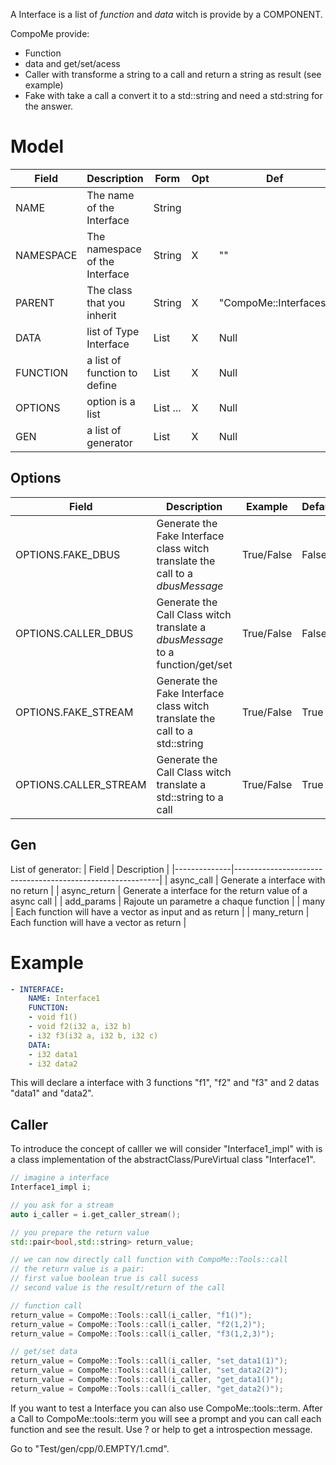 A Interface is a list of _function_ and _data_ witch is provide by a COMPONENT.


CompoMe provide:
- Function
- data and get/set/acess
- Caller with transforme a string to a call and return a string as result (see example)
- Fake with take a call a convert it to a std::string and need a std:string for the answer.

# Model
| Field     | Description                    | Form         | Opt | Def                   | Example                                       |
|-----------|--------------------------------|--------------|-----|-----------------------|-----------------------------------------------|
| NAME      | The name of the Interface      | String       |     |                       | I1, Interface_I1, MyInterface                 |
| NAMESPACE | The namespace of the Interface | String       | X   | ""                    | Package1, Package1::SubPackage2 , compo::base |
| PARENT    | The class that you inherit     | String       | X   | "CompoMe::Interfaces" | Pack1::S1, MyInterface                        |
| DATA      | list of Type Interface         | List<String> | X   | Null                  | go to example section                         |
| FUNCTION  | a list of function to define   | List<String> | X   | Null                  | go to example section                         |
| OPTIONS   | option is a list               | List ...     | X   | Null                  | go to _options_ section                       |
| GEN       | a list of generator            | List<String> | X   | Null                  | go to _gen_ section                           |

## Options
| Field                 | Description                                                                   | Example    | Default |
|-----------------------|-------------------------------------------------------------------------------|------------|---------|
| OPTIONS.FAKE_DBUS     | Generate the Fake Interface class witch translate the call to a _dbusMessage_ | True/False | False   |
| OPTIONS.CALLER_DBUS   | Generate the Call Class witch translate a _dbusMessage_ to a function/get/set | True/False | False   |
| OPTIONS.FAKE_STREAM   | Generate the Fake Interface class witch translate the call to a std::string   | True/False | True    |
| OPTIONS.CALLER_STREAM | Generate the Call Class witch translate a std::string to a call               | True/False | True    |

## Gen
List of generator:
| Field        | Description                                               |
|--------------|-----------------------------------------------------------|
| async_call   | Generate a interface with no return                       |
| async_return | Generate a interface for the return value of a async call |
| add_params   | Rajoute  un parametre a chaque function                   |
| many         | Each function will have a vector as input and as return   |
| many_return  | Each function will have a vector as return                |


# Example

```yaml
- INTERFACE:
    NAME: Interface1
    FUNCTION:
    - void f1()
    - void f2(i32 a, i32 b)
    - i32 f3(i32 a, i32 b, i32 c)
    DATA:
    - i32 data1
    - i32 data2
```

This will declare a interface with 3 functions "f1", "f2" and "f3" and 2 datas "data1" and "data2".

Caller
---
To introduce the concept of calller we will consider "Interface1_impl" with is a class implementation of the abstractClass/PureVirtual class "Interface1".

```cpp
// imagine a interface
Interface1_impl i;

// you ask for a stream
auto i_caller = i.get_caller_stream();

// you prepare the return value
std::pair<bool,std::string> return_value;

// we can now directly call function with CompoMe::Tools::call
// the return value is a pair:
// first value boolean true is call sucess
// second value is the result/return of the call

// function call
return_value = CompoMe::Tools::call(i_caller, "f1()");
return_value = CompoMe::Tools::call(i_caller, "f2(1,2)");
return_value = CompoMe::Tools::call(i_caller, "f3(1,2,3)");

// get/set data
return_value = CompoMe::Tools::call(i_caller, "set_data1(1)");
return_value = CompoMe::Tools::call(i_caller, "set_data2(2)");
return_value = CompoMe::Tools::call(i_caller, "get_data1()");
return_value = CompoMe::Tools::call(i_caller, "get_data2()");
```

If you want to test a Interface you can also use CompoMe::tools::term.
After a Call to CompoMe::tools::term you will see a prompt and you can call each function and see the result.
Use ? or help to get a introspection message.

Go to "Test/gen/cpp/0.EMPTY/1.cmd".
